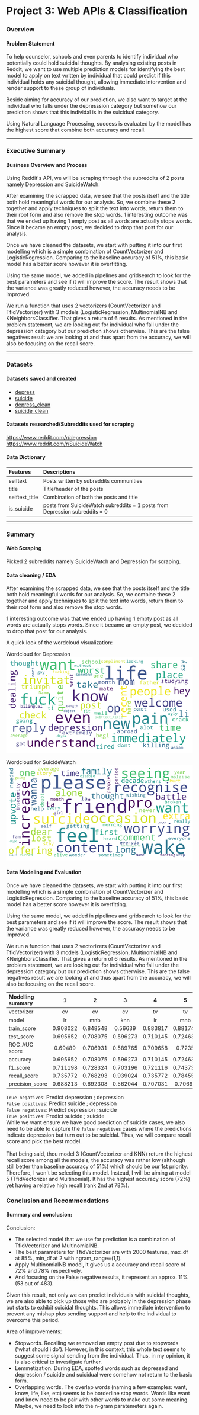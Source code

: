 # Project 3: Web APIs & Classification

### Overview

#### Problem Statement

To help counselor, schools and even parents to identify individual who potentially could hold suicidal thoughts. By analysing existing posts in Reddit, we want to use multiple prediction models for identifying the best model to apply on text written by individual that could predict if this individual holds any suicidal thought, allowing immediate intervention and render support to these group of individuals.

Beside aiming for accuracy of our prediction, we also want to target at the individual who falls under the depresssion category but somehow our prediction shows that this individal is in the suicidual category.

Using Natural Language Processing, success is evaluated by the model has the highest score that combine both accuracy and recall.​

---

### Executive Summary

#### Business Overview and Process

Using Reddit's API, we will be scraping through the subreddits of 2 posts namely Depression and SuicideWatch.

After examining the scrapped data, we see that the posts itself and the title both hold meaningful words for our analysis. So, we combine these 2 together and apply techniques to split the text into words, return them to their root form and also remove the stop words.
1 interesting outcome was that we ended up having 1 empty post as all words are actually stops words. Since it became an empty post, we decided to drop that post for our analysis.

Once we have cleaned the datasets, we start with putting it into our first modelling which is a simple combination of CountVectorizer and LogisticRegression. Comparing to the baseline accuracy of 51%, this basic model has a better score however it is overfitting.

Using the same model, we added in pipelines and gridsearch to look for the best parameters and see if it will improve the score. The result shows that the variance was greatly reduced however, the accuracy needs to be improved.

We run a function that uses 2 vectorizers (CountVectorizer and TfidVectorizer) with 3 models (LogisticRegression, MultinomialNB and KNeighborsClassifier. That gives a return of 6 results.
As mentioned in the problem statement, we are looking out for individual who fall under the depression category but our prediction shows otherwise. This are the false negatives result we are looking at and thus apart from the accuracy, we will also be focusing on the recall score.

---
### Datasets

#### Datasets saved and created

- [depress](./datasets/depress.csv)
- [suicide](./datasets/suicide.csv)
- [depress_clean](./datasets/depress_clean.csv)
- [suicide_clean](./datasets/suicide_clean.csv)

#### Datasets researched/Subreddits used for scraping

https://www.reddit.com/r/depression \
https://www.reddit.com/r/SuicideWatch


#### Data Dictionary

| Features       	| Descriptions                                                                	|
|:----------------	|:-----------------------------------------------------------------------------	|
| selftext       	| Posts written by subreddits communities                                     	|
| title          	| Title/header of the posts                                                   	|
| selftext_title 	| Combination of both the posts and title                                     	|
| is_suicide     	| posts from SuicideWatch subreddits = 1 posts from Depression subreddits = 0 	|

---

### Summary

#### Web Scraping

Picked 2 subreddits namely SuicideWatch and Depression for scraping.

#### Data cleaning / EDA

After examining the scrapped data, we see that the posts itself and the title both hold meaningful words for our analysis. So, we combine these 2 together and apply techniques to split the text into words, return them to their root form and also remove the stop words.

1 interesting outcome was that we ended up having 1 empty post as all words are actually stops words. Since it became an empty post, we decided to drop that post for our analysis.

A quick look of the wordcloud visualization:

Wordcloud for Depression\
![picture](images/wordcloud_depress.png)

Wordcloud for SuicideWatch\
![picture](images/wordcloud_suicide.png)


#### Data Modeling and Evaluation

Once we have cleaned the datasets, we start with putting it into our first modelling which is a simple combination of CountVectorizer and LogisticRegression. Comparing to the baseline accuracy of 51%, this basic model has a better score however it is overfitting.

Using the same model, we added in pipelines and gridsearch to look for the best parameters and see if it will improve the score. The result shows that the variance was greatly reduced however, the accuracy needs to be improved.

We run a function that uses 2 vectorizers (CountVectorizer and TfidVectorizer) with 3 models (LogisticRegression, MultinomialNB and KNeighborsClassifier. That gives a return of 6 results.
As mentioned in the problem statement, we are looking out for individual who fall under the depression category but our prediction shows otherwise. This are the false negatives result we are looking at and thus apart from the accuracy, we will also be focusing on the recall score.

| Modelling summary 	| 1        	| 2        	| 3        	| 4        	| 5        	| 6        	|
|:-------------------	|:--------:	|:--------:	|:--------:	|:--------:	|:--------:	|:--------:	|
| vectorizer        	| cv       	| cv       	| cv       	| tv       	| tv       	| tv       	|
| model             	| lr       	| mnb      	| knn      	| lr       	| mnb      	| knn      	|
| train_score       	| 0.908022 	| 0.848548 	| 0.56639  	| 0.883817 	| 0.881743 	| 0.696404 	|
| test_score        	| 0.695652 	| 0.708075 	| 0.596273 	| 0.710145 	| 0.724638 	| 0.660455 	|
| ROC_AUC score     	| 0.69489  	| 0.706931 	| 0.589765 	| 0.709658 	| 0.7235   	| 0.659411 	|
| accuracy          	| 0.695652 	| 0.708075 	| 0.596273 	| 0.710145 	| 0.724638 	| 0.660455 	|
| f1_score          	| 0.711198 	| 0.728324 	| 0.703196 	| 0.721116 	| 0.743738 	| 0.682171 	|
| recall_score      	| 0.735772 	| 0.768293 	| 0.939024 	| 0.735772 	| 0.784553 	| 0.715447 	|
| precision_score   	| 0.688213 	| 0.692308 	| 0.562044 	| 0.707031 	| 0.70696  	| 0.651852 	|

`True negatives`: Predict depression ; depression\
`False positives`: Predict suicide ; depression\
`False negatives`: Predict depression ; suicide\
`True positives`: Predict suicide ; suicide\
While we want ensure we have good prediction of suicide cases, we also need to be able to capture the `false negatives` cases where the predictions indicate depression but turn out to be suicidal.
Thus, we will compare recall score and pick the best model.\
\
That being said, thou model 3 (CountVectorizer and KNN) return the highest recall score among all the models, the accuracy was rather low (although still better than baseline accuracy of 51%) which should be our 1st priority. Therefore, I won't be selecting this model.
Instead, I will be aiming at model 5 (TfidVectorizer and Multinomial). It has the highest accuracy score (72%) yet having a relative high recall (rank 2nd at 78%).

### Conclusion and Recommendations


#### Summary and conclusion:

Conclusion:
- The selected model that we use for prediction is a combination of TfidVectorizer and MultinomialNB.
- The best parameters for TfidVectorizer are with 2000 features, max_df at 85%, min_df at 2 with ngram_range=(1,1).
- Apply MultinomialNB model, it gives us a accuracy and recall score of 72% and 78% respectively.
- And focusing on the False negative results, it represent an approx. 11% (53 out of 483).

Given this result, not only we can predict individuals with suicidal thoughts, we are also able to pick up those who are probably in the depression phase but starts to exhibit suicidal thoughts. This allows immediate intervention to prevent any mishap plus sending support and help to the individual to overcome this period.

Area of improvements:
- Stopwords. Recalling we removed an empty post due to stopwords ('what should i do'). However, in this context, this whole text seems to suggest some signal sending from the individual. Thus, in my opinion, it is also critical to investigate further.
- Lemmetization. During EDA, spotted words such as depressed and depression / suicide and suicidual were somehow not return to the basic form.
- Overlapping words. The overlap words (naming a few examples: want, know, life, like, etc) seems to be borderline stop words. Words like want and know need to be pair with other words to make out some meaning. Maybe, we need to look into the n-gram paratemeters again.